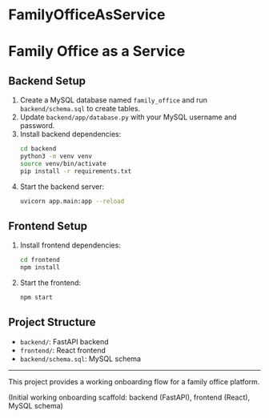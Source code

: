 # FamilyOfficeAsService

# Family Office as a Service

## Backend Setup

1. Create a MySQL database named `family_office` and run `backend/schema.sql` to create tables.
2. Update `backend/app/database.py` with your MySQL username and password.
3. Install backend dependencies:
   ```sh
   cd backend
   python3 -m venv venv
   source venv/bin/activate
   pip install -r requirements.txt
   ```
4. Start the backend server:
   ```sh
   uvicorn app.main:app --reload
   ```

## Frontend Setup

1. Install frontend dependencies:
   ```sh
   cd frontend
   npm install
   ```
2. Start the frontend:
   ```sh
   npm start
   ```

## Project Structure

- `backend/`: FastAPI backend
- `frontend/`: React frontend
- `backend/schema.sql`: MySQL schema

---

This project provides a working onboarding flow for a family office platform.

(Initial working onboarding scaffold: backend (FastAPI), frontend (React), MySQL schema)
